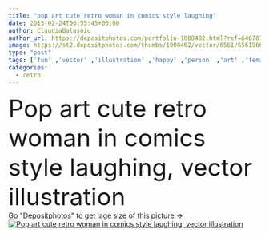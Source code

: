 ```yaml
---
title: 'pop art cute retro woman in comics style laughing'
date: 2015-02-24T06:55:45+00:00
author: ClaudiaBalasoiu
author_url: https://depositphotos.com/portfolio-1008402.html?ref=64678756
image: https://st2.depositphotos.com/thumbs/1008402/vector/6561/65619663/api_thumb_450.jpg?forcejpeg=true
type: "post"
tags: ['fun' ,'vector' ,'illustration' ,'happy' ,'person' ,'art' ,'female' ,'young' ,'beauty' ,'laughing' ,'happiness' ,'joy' ,'girls' ,'style' ,'retro' ,'vintage' ,'cartoon' ,'character' ,'pop' ,'expression' ,'pretty' ,'message' ,'think' ,'woman' ,'communication' ,'dotted' ,'lady' ,'bubble' ,'attractive' ,'laugh' ,'postcard' ,'comics' ,'word' ,'saying' ,'polka' ,'vector illustration' ,'pop art' ,'meninas' ]
categories: 
  - retro
---
```

<div aling="center">
            <font size="60"> Pop art cute retro woman in comics style laughing, vector illustration</font>   
</div>
<div>
    <a href='https://st2.depositphotos.com/thumbs/1008402/vector/6561/65619663/api_thumb_450.jpg?forcejpeg=true?ref=64678756' target=_blank > Go "Depositphotos" to get lage size of this picture ->
        <img href='https://st2.depositphotos.com/thumbs/1008402/vector/6561/65619663/api_thumb_450.jpg?forcejpeg=true?ref=64678756' src='https://st2.depositphotos.com/1008402/6561/v/950/depositphotos_65619663-stock-illustration-pop-art-cute-retro-woman.jpg?forcejpeg=true' alt='Pop art cute retro woman in comics style laughing, vector illustration' >
    </a>
</div>
